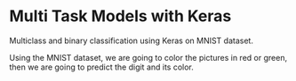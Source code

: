 # Multi Task Models with Keras
 
Multiclass and binary classification using Keras on MNIST dataset.
 
Using the MNIST dataset, we are going to color the pictures in red or green, then we are going to predict the digit and its color.
